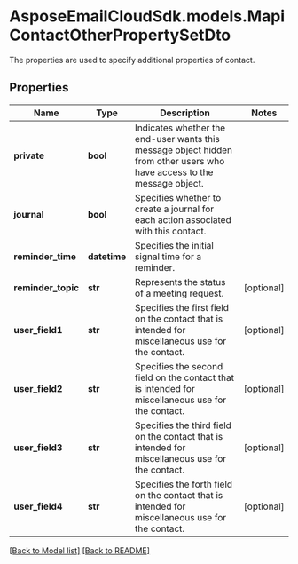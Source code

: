 # AsposeEmailCloudSdk.models.MapiContactOtherPropertySetDto

The properties are used to specify additional properties of contact.             

## Properties
Name | Type | Description | Notes
------------ | ------------- | ------------- | -------------
**private** |**bool** |Indicates whether the end-user wants this message object hidden from other users who have access to the message object.              |
**journal** |**bool** |Specifies whether to create a journal for each action associated with this contact.              |
**reminder_time** |**datetime** |Specifies the initial signal time for a reminder.              |
**reminder_topic** |**str** |Represents the status of a meeting request.              |[optional] 
**user_field1** |**str** |Specifies the first field on the contact that is intended for miscellaneous use for the contact.              |[optional] 
**user_field2** |**str** |Specifies the second field on the contact that is intended for miscellaneous use for the contact.              |[optional] 
**user_field3** |**str** |Specifies the third field on the contact that is intended for miscellaneous use for the contact.              |[optional] 
**user_field4** |**str** |Specifies the forth field on the contact that is intended for miscellaneous use for the contact.              |[optional] 




[[Back to Model list]](Models.md) [[Back to README]](README.md)

